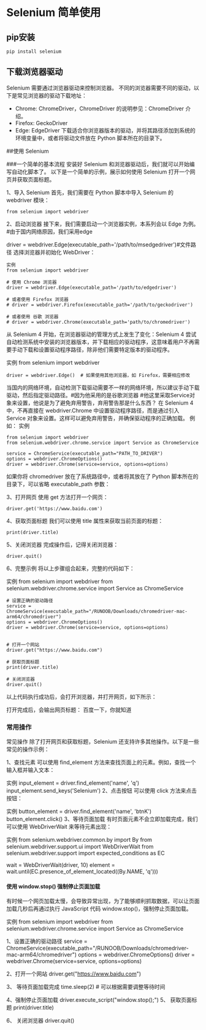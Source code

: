 
# Selenium 简单使用
## pip安装

    pip install selenium

## 下载浏览器驱动
Selenium 需要通过浏览器驱动来控制浏览器。
不同的浏览器需要不同的驱动，以下是常见浏览器的驱动下载地址：

* Chrome: ChromeDriver，ChromeDriver 的说明参见：ChromeDriver 介绍。
* Firefox: GeckoDriver
* Edge: EdgeDriver
下载适合你浏览器版本的驱动，并将其路径添加到系统的环境变量中，或者将驱动文件放在 Python 脚本所在的目录下。

##使用 Selenium

###一个简单的基本流程
安装好 Selenium 和浏览器驱动后，我们就可以开始编写自动化脚本了。
以下是一个简单的示例，展示如何使用 Selenium 打开一个网页并获取页面标题。

1、导入 Selenium
首先，我们需要在 Python 脚本中导入 Selenium 的 webdriver 模块：

    from selenium import webdriver
2、启动浏览器
接下来，我们需要启动一个浏览器实例，本系列会以 Edge 为例。#由于国内网络原因，我们采用edge

driver = webdriver.Edge(executable_path='/path/to/msedgedriver')#文件路径
选择浏览器并初始化 WebDriver：

    实例
    from selenium import webdriver

    # 使用 Chrome 浏览器
    driver = webdriver.Edge(executable_path='/path/to/edgedriver')

    # 或者使用 Firefox 浏览器
    # driver = webdriver.Firefox(executable_path='/path/to/geckodriver')

    # 或者使用 谷歌 浏览器
    # driver = webdriver.Chrome(executable_path='path/to/chromedriver')
从 Selenium 4 开始，在浏览器驱动的管理方式上发生了变化：Selenium 4 尝试自动检测系统中安装的浏览器版本，并下载相应的驱动程序，这意味着用户不再需要手动下载和设置驱动程序路径，除非他们需要特定版本的驱动程序。

实例
    from selenium import webdriver

    driver = webdriver.Edge()  # 如果使用其他浏览器，如 Firefox，需要相应修改
当国内的网络环境，自动检测下载驱动需要不一样的网络环境，所以建议手动下载驱动，然后指定驱动路径。#因为他采用的是谷歌浏览器
#他这里采取Service对象来设置，他说是为了避免弃用警告，弃用警告那是什么东西？
在 Selenium 4 中，不再直接在 webdriver.Chrome 中设置驱动程序路径，而是通过引入 Service 对象来设置。这样可以避免弃用警告，并确保驱动程序的正确加载。
例如：
实例

    from selenium import webdriver
    from selenium.webdriver.chrome.service import Service as ChromeService

    service = ChromeService(executable_path="PATH_TO_DRIVER")
    options = webdriver.ChromeOptions()
    driver = webdriver.Chrome(service=service, options=options)
如果你将 chromedriver 放在了系统路径中，或者将其放在了 Python 脚本所在的目录下，可以省略 executable_path 参数：

  
3、打开网页
使用 get 方法打开一个网页：

    driver.get('https://www.baidu.com')
4、获取页面标题
我们可以使用 title 属性来获取当前页面的标题：

    print(driver.title)
5、关闭浏览器
完成操作后，记得关闭浏览器：

    driver.quit()
6、完整示例
将以上步骤组合起来，完整的代码如下：

实例
    from selenium import webdriver
    from selenium.webdriver.chrome.service import Service as ChromeService

    # 设置正确的驱动路径
    service = ChromeService(executable_path="/RUNOOB/Downloads/chromedriver-mac-arm64/chromedriver")
    options = webdriver.ChromeOptions()
    driver = webdriver.Chrome(service=service, options=options)


    # 打开一个网站
    driver.get("https://www.baidu.com")

    # 获取页面标题
    print(driver.title)

    # 关闭浏览器
    driver.quit()
以上代码执行成功后，会打开浏览器，并打开网页，如下所示：



打开完成后，会输出网页标题：
百度一下，你就知道

### 常用操作



常见操作
除了打开网页和获取标题，Selenium 还支持许多其他操作。以下是一些常见的操作示例：

1、查找元素
可以使用 find_element 方法来查找页面上的元素。例如，查找一个输入框并输入文本：

实例
input_element = driver.find_element('name', 'q')
input_element.send_keys('Selenium')
2、点击按钮
可以使用 click 方法来点击按钮：

实例
button_element = driver.find_element('name', 'btnK')
button_element.click()
3、等待页面加载
有时页面元素不会立即加载完成，我们可以使用 WebDriverWait 来等待元素出现：

实例
from selenium.webdriver.common.by import By
from selenium.webdriver.support.ui import WebDriverWait
from selenium.webdriver.support import expected_conditions as EC

wait = WebDriverWait(driver, 10)
element = wait.until(EC.presence_of_element_located((By.NAME, 'q')))

#### 使用 window.stop() 强制停止页面加载
有时候一个网页加载太慢，会导致异常出现，为了能够顺利抓取数据，可以让页面加载几秒后再通过执行 JavaScript 代码 window.stop()，强制停止页面加载。

实例
from selenium import webdriver
from selenium.webdriver.chrome.service import Service as ChromeService

1、设置正确的驱动路径
service = ChromeService(executable_path="/RUNOOB/Downloads/chromedriver-mac-arm64/chromedriver")
options = webdriver.ChromeOptions()
driver = webdriver.Chrome(service=service, options=options)

2、打开一个网站
driver.get("https://www.baidu.com")

3、 等待页面加载完成
time.sleep(2)  # 可以根据需要调整等待时间

4、强制停止页面加载
driver.execute_script("window.stop();")
5、 获取页面标题
print(driver.title)

6、 关闭浏览器
driver.quit()